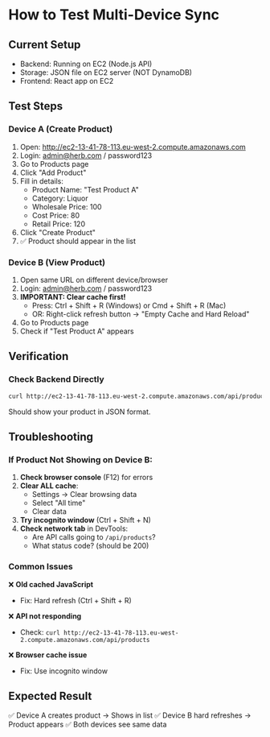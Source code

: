 # How to Test Multi-Device Sync

## Current Setup
- Backend: Running on EC2 (Node.js API)
- Storage: JSON file on EC2 server (NOT DynamoDB)
- Frontend: React app on EC2

## Test Steps

### Device A (Create Product)
1. Open: http://ec2-13-41-78-113.eu-west-2.compute.amazonaws.com
2. Login: admin@herb.com / password123
3. Go to Products page
4. Click "Add Product"
5. Fill in details:
   - Product Name: "Test Product A"
   - Category: Liquor
   - Wholesale Price: 100
   - Cost Price: 80
   - Retail Price: 120
6. Click "Create Product"
7. ✅ Product should appear in the list

### Device B (View Product)
1. Open same URL on different device/browser
2. Login: admin@herb.com / password123
3. **IMPORTANT: Clear cache first!**
   - Press: Ctrl + Shift + R (Windows) or Cmd + Shift + R (Mac)
   - OR: Right-click refresh button → "Empty Cache and Hard Reload"
4. Go to Products page
5. Check if "Test Product A" appears

## Verification

### Check Backend Directly
```bash
curl http://ec2-13-41-78-113.eu-west-2.compute.amazonaws.com/api/products
```

Should show your product in JSON format.

## Troubleshooting

### If Product Not Showing on Device B:

1. **Check browser console** (F12) for errors
2. **Clear ALL cache**:
   - Settings → Clear browsing data
   - Select "All time"
   - Clear data
3. **Try incognito window** (Ctrl + Shift + N)
4. **Check network tab** in DevTools:
   - Are API calls going to `/api/products`?
   - What status code? (should be 200)

### Common Issues

❌ **Old cached JavaScript**
- Fix: Hard refresh (Ctrl + Shift + R)

❌ **API not responding**
- Check: `curl http://ec2-13-41-78-113.eu-west-2.compute.amazonaws.com/api/products`

❌ **Browser cache issue**
- Fix: Use incognito window

## Expected Result

✅ Device A creates product → Shows in list
✅ Device B hard refreshes → Product appears
✅ Both devices see same data

